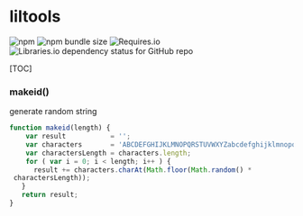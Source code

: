 # liltools
![npm](https://img.shields.io/npm/v/liltools?style=plastic)
![npm bundle size](https://img.shields.io/bundlephobia/min/liltools?style=plastic)
![Requires.io](https://img.shields.io/requires/github/redline187/liltools?style=plastic)
![Libraries.io dependency status for GitHub repo](https://img.shields.io/librariesio/github/redline187/liltools?style=plastic)

[TOC]

### makeid()
generate random string

```js
function makeid(length) {
    var result           = '';
    var characters       = 'ABCDEFGHIJKLMNOPQRSTUVWXYZabcdefghijklmnopqrstuvwxyz0123456789';
    var charactersLength = characters.length;
    for ( var i = 0; i < length; i++ ) {
      result += characters.charAt(Math.floor(Math.random() * 
 charactersLength));
   }
   return result;
}
```